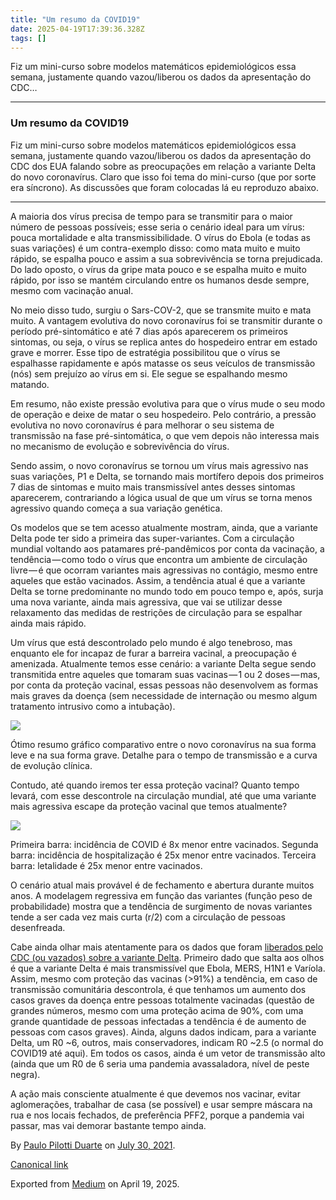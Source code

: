 ```yaml
---
title: "Um resumo da COVID19"
date: 2025-04-19T17:39:36.328Z
tags: []
---
```


Fiz um mini-curso sobre modelos matemáticos epidemiológicos essa semana, justamente quando vazou/liberou os dados da apresentação do CDC…

* * *

### Um resumo da COVID19

Fiz um mini-curso sobre modelos matemáticos epidemiológicos essa semana, justamente quando vazou/liberou os dados da apresentação do CDC dos EUA falando sobre as preocupações em relação a variante Delta do novo coronavírus. Claro que isso foi tema do mini-curso (que por sorte era síncrono). As discussões que foram colocadas lá eu reproduzo abaixo.

* * *

A maioria dos vírus precisa de tempo para se transmitir para o maior número de pessoas possíveis; esse seria o cenário ideal para um vírus: pouca mortalidade e alta transmissibilidade. O vírus do Ebola (e todas as suas variações) é um contra-exemplo disso: como mata muito e muito rápido, se espalha pouco e assim a sua sobrevivência se torna prejudicada. Do lado oposto, o vírus da gripe mata pouco e se espalha muito e muito rápido, por isso se mantém circulando entre os humanos desde sempre, mesmo com vacinação anual.

No meio disso tudo, surgiu o Sars-COV-2, que se transmite muito e mata muito. A vantagem evolutiva do novo coronavírus foi se transmitir durante o período pré-sintomático e até 7 dias após aparecerem os primeiros sintomas, ou seja, o vírus se replica antes do hospedeiro entrar em estado grave e morrer. Esse tipo de estratégia possibilitou que o vírus se espalhasse rapidamente e após matasse os seus veículos de transmissão (nós) sem prejuízo ao vírus em si. Ele segue se espalhando mesmo matando.

Em resumo, não existe pressão evolutiva para que o vírus mude o seu modo de operação e deixe de matar o seu hospedeiro. Pelo contrário, a pressão evolutiva no novo coronavírus é para melhorar o seu sistema de transmissão na fase pré-sintomática, o que vem depois não interessa mais no mecanismo de evolução e sobrevivência do vírus.

Sendo assim, o novo coronavírus se tornou um vírus mais agressivo nas suas variações, P1 e Delta, se tornando mais mortífero depois dos primeiros 7 dias de sintomas e muito mais transmissível antes desses sintomas aparecerem, contrariando a lógica usual de que um vírus se torna menos agressivo quando começa a sua variação genética.

Os modelos que se tem acesso atualmente mostram, ainda, que a variante Delta pode ter sido a primeira das super-variantes. Com a circulação mundial voltando aos patamares pré-pandêmicos por conta da vacinação, a tendência — como todo o vírus que encontra um ambiente de circulação livre — é que ocorram variantes mais agressivas no contágio, mesmo entre aqueles que estão vacinados. Assim, a tendência atual é que a variante Delta se torne predominante no mundo todo em pouco tempo e, após, surja uma nova variante, ainda mais agressiva, que vai se utilizar desse relaxamento das medidas de restrições de circulação para se espalhar ainda mais rápido.

Um vírus que está descontrolado pelo mundo é algo tenebroso, mas enquanto ele for incapaz de furar a barreira vacinal, a preocupação é amenizada. Atualmente temos esse cenário: a variante Delta segue sendo transmitida entre aqueles que tomaram suas vacinas — 1 ou 2 doses — mas, por conta da proteção vacinal, essas pessoas não desenvolvem as formas mais graves da doença (sem necessidade de internação ou mesmo algum tratamento intrusivo como a intubação).

![](https://cdn-images-1.medium.com/max/800/1*2ANFPMluVClarBF7g3aZyw.jpeg)

Ótimo resumo gráfico comparativo entre o novo coronavírus na sua forma leve e na sua forma grave. Detalhe para o tempo de transmissão e a curva de evolução clínica.

Contudo, até quando iremos ter essa proteção vacinal? Quanto tempo levará, com esse descontrole na circulação mundial, até que uma variante mais agressiva escape da proteção vacinal que temos atualmente?

![](https://cdn-images-1.medium.com/max/800/0*qcUgG8PlHlFAsYx4)

Primeira barra: incidência de COVID é 8x menor entre vacinados. Segunda barra: incidência de hospitalização é 25x menor entre vacinados. Terceira barra: letalidade é 25x menor entre vacinados.

O cenário atual mais provável é de fechamento e abertura durante muitos anos. A modelagem regressiva em função das variantes (função peso de probabilidade) mostra que a tendência de surgimento de novas variantes tende a ser cada vez mais curta (r/2) com a circulação de pessoas desenfreada.

Cabe ainda olhar mais atentamente para os dados que foram [liberados pelo CDC (ou vazados) sobre a variante Delta](https://twitter.com/DataDrivenMD/status/1420923997319884804). Primeiro dado que salta aos olhos é que a variante Delta é mais transmissível que Ebola, MERS, H1N1 e Varíola. Assim, mesmo com proteção das vacinas (>91%) a tendência, em caso de transmissão comunitária descontrola, é que tenhamos um aumento dos casos graves da doença entre pessoas totalmente vacinadas (questão de grandes números, mesmo com uma proteção acima de 90%, com uma grande quantidade de pessoas infectadas a tendência é de aumento de pessoas com casos graves). Ainda, alguns dados indicam, para a variante Delta, um R0 ~6, outros, mais conservadores, indicam R0 ~2.5 (o normal do COVID19 até aqui). Em todos os casos, ainda é um vetor de transmissão alto (ainda que um R0 de 6 seria uma pandemia avassaladora, nível de peste negra).

A ação mais consciente atualmente é que devemos nos vacinar, evitar aglomerações, trabalhar de casa (se possível) e usar sempre máscara na rua e nos locais fechados, de preferência PFF2, porque a pandemia vai passar, mas vai demorar bastante tempo ainda.

By [Paulo Pilotti Duarte](https://medium.com/@paulopilotti) on [July 30, 2021](https://medium.com/p/6c326b04c214).

[Canonical link](https://medium.com/@paulopilotti/um-resumo-da-covid19-6c326b04c214)

Exported from [Medium](https://medium.com) on April 19, 2025.